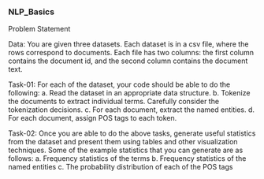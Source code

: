 ### NLP_Basics
Problem Statement


Data: You are given three datasets. Each dataset is in a csv file, where the rows correspond to
documents. Each file has two columns: the first column contains the document id, and the
second column contains the document text.


Task-01: For each of the dataset, your code should be able to do the following:
a. Read the dataset in an appropriate data structure.
b. Tokenize the documents to extract individual terms. Carefully consider the tokenization
decisions.
c. For each document, extract the named entities.
d. For each document, assign POS tags to each token.


Task-02: Once you are able to do the above tasks, generate useful statistics from the dataset
and present them using tables and other visualization techniques. Some of the example
statistics that you can generate are as follows:
a. Frequency statistics of the terms
b. Frequency statistics of the named entities
c. The probability distribution of each of the POS tags
